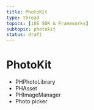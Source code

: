 ```yaml
---
title: PhotoKit
type: thread
topics: [iOS SDK & Frameworks]
subtopic: photokit
status: draft
---
```


# PhotoKit


- PHPhotoLibrary
- PHAsset
- PHImageManager
- Photo picker

